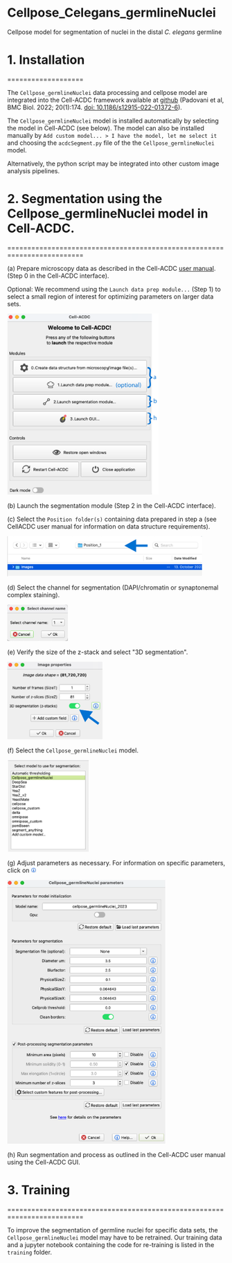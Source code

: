 # Cellpose_Celegans_germlineNuclei #
 Cellpose model for segmentation of nuclei in the distal *C. elegans* germline

# 1. Installation #
===================

The `Cellpose_germlineNuclei` data processing and cellpose model are
    integrated into the Cell-ACDC framework available at
    [github](https://github.com/SchmollerLab/Cell_ACDC) (Padovani et al, 
    BMC Biol. 2022;
    20(1):174. [doi: 10.1186/s12915-022-01372-6](https://bmcbiol.biomedcentral.com/articles/10.1186/s12915-022-01372-6)). 

The `Cellpose_germlineNuclei` model is installed automatically by
    selecting the model in Cell-ACDC (see below). The model can also be
    installed manually by `Add custom model... > I have the
    model, let me select it` and choosing the `acdcSegment.py` file of the
    the `Cellpose_germlineNuclei` model.

Alternatively, the python script may be integrated into other custom
    image analysis pipelines.



# 2. Segmentation using the Cellpose_germlineNuclei model in Cell-ACDC. #
=========================================================================

(a) Prepare microscopy data as described in the Cell-ACDC [user
    manual](https://github.com/SchmollerLab/Cell_ACDC/blob/main/UserManual/Cell-ACDC_User_Manual.pdf). (Step 0 in
    the Cell-ACDC interface).

Optional: We recommend using the `Launch data prep module...` (Step 1) to select a small region of interest for optimizing parameters on larger data sets. 

<img src="./README_images/a.png" width="350"/>
	
(b) Launch the segmentation module (Step 2 in the Cell-ACDC
    interface).
	
(c) Select the `Position folder(s)` containing data prepared in
    step a (see CellACDC user manual for information on data structure
    requirements).

<img src="./README_images/c.png" width="450"/>
	
(d) Select the channel for segmentation (DAPI/chromatin or
    synaptonemal complex staining).

<img src="./README_images/d.png" width="140"/>

(e) Verify the size of the z-stack and select "3D segmentation".

<img src="./README_images/e.png" width="220"/>

(f) Select the `Cellpose_germlineNuclei`  model.

<img src="./README_images/f.png" width="190"/>


(g) Adjust parameters as necessary. For information on specific parameters, click on <img src="./README_images/info.png" width="12"/>

<img src="./README_images/g.png" width="365"/>

(h) Run segmentation and process as outlined in the Cell-ACDC user manual using the Cell-ACDC GUI.


# 3. Training #
=========================================================================

To improve the segmentation of germline nuclei for specific data sets, the `Cellpose_germlineNuclei` model may have to be retrained. Our training data and a jupyter notebook containing the code for re-training is listed in the `training` folder. 

